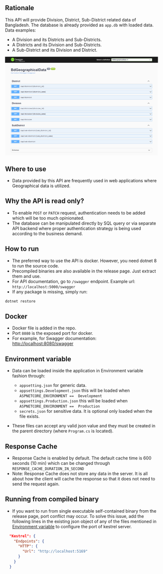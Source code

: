 ## Rationale

This API will provide Division, District, Sub-District related data of Bangladesh. The database is already provided as `app.db` with loaded data. Data examples:

- A Division and its Districts and Sub-Districts.
- A Districts and its Division and Sub-Districts.
- A Sub-District and its Division and District.

![Screenshot of swagger doc](api.png)

## Where to use

- Data provided by this API are frequently used in web applications where Geographical data is utilized.

## Why the API is read only?

- To enable `POST` or `PATCH` request, authentication needs to be added which will be too much opinionated.
- The database can be manipulated directly by SQL query or via separate API backend where proper authentication strategy is being used according to the business demand.

## How to run

- The preferred way to use the API is docker. However, you need dotnet 8 to run the source code.
- Precompiled binaries are also available in the release page. Just extract them and use.
- For API documentation, go to `/swagger` endpoint. Example url: `http://localhost:5000/swagger`
- If any package is missing, simply run:

```bash
dotnet restore
```

## Docker

- Docker file is added in the repo.
- Port `8080` is the exposed port for docker.
- For example, for Swagger documentation: [http://localhost:8080/swagger](http://localhost:8080/swagger)

## Environment variable

- Data can be loaded inside the application in Environment variable fashion through:

  - `appsetting.json` for generic data.
  - `appsettings.Development.json` this will be loaded when `ASPNETCORE_ENVIRONMENT ==  Development`
  - `appsettings.Production.json` this will be loaded when `ASPNETCORE_ENVIRONMENT ==  Production`
  - `secrets.json` for sensitive data. It is optional only loaded when the file exists. 

- These files can accept any valid json value and they must be created in the parent directory (where `Program.cs` is located).

## Response Cache

- Response Cache is enabled by default. The default cache time is 600 seconds (10 min) which can be changed through `RESPONSE_CACHE_DURATION_IN_SECOND`
- Note: Response Cache does not store any data in the server. It is all about how the client will cache the response so that it does not need to send the request again.

## Running from compiled binary

- If you want to run from single executable self-contained binary from the release page, port conflict may occur. To solve this issue, add the following lines in the existing json object of any of the files mentioned in [Environment variable](#environment-variable) to configure the port of kestrel server.

```json
  "Kestrel": {
    "Endpoints": {
      "HTTP": {
        "Url": "http://localhost:5169"
      }
    }
  }
```
